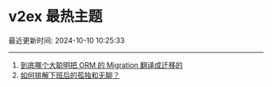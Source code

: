 # v2ex 最热主题

最近更新时间: 2024-10-10 10:25:33

--- 
1. [到底哪个大聪明把 ORM 的 Migration 翻译成迁移的](https://www.v2ex.com/t/1078741) 
2. [如何排解下班后的孤独和无聊？](https://www.v2ex.com/t/1078747) 
